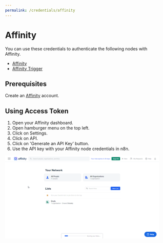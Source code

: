```yaml
---
permalink: /credentials/affinity
---
```


# Affinity

You can use these credentials to authenticate the following nodes with Affinity.
- [Affinity](../../nodes-library/nodes/Affinity/README.md)
- [Affinity Trigger](../../nodes-library/trigger-nodes/AffinityTrigger/README.md)



## Prerequisites

Create an [Affinity](https://www.affinity.co/) account.

## Using Access Token

1. Open your Affinity dashboard.
2. Open hamburger menu on the top left.
3. Click on Settings.
4. Click on API.
5. Click on 'Generate an API Key’ button.
6. Use the API key with your Affinity node credentials in n8n.


![Getting Affinity credentials](./using-access-token.gif)
